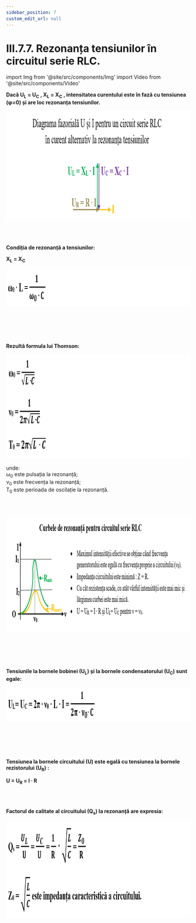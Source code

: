 ```yaml
---
sidebar_position: 7
custom_edit_url: null
---
```


# III.7.7. Rezonanța tensiunilor în circuitul serie RLC.




import Img from '@site/src/components/Img'
import Video from '@site/src/components/Video'






<div class="alert alert--primary" role="alert">

**Dacă U<sub>L</sub> = U<sub>C</sub> , X<sub>L</sub> = X<sub>C</sub> , intensitatea curentului este în fază cu tensiunea (φ=0) și are loc rezonanța tensiunilor.**




<Img className="img-responsive4" src="fizica/clasa10/capitolul3/III-7-7-rezonanta-tensiunilor-in-circuitul-serie-rlc-poza1-diagrama-fazoriala-u-si-i-pentru-un-circuit-serie-RLC-in-curent-alternativ.png" width="1000" height="299" lazy={false} />




</div>




<br></br>



<div class="alert alert--primary" role="alert">

**Condiția de rezonanță a tensiunilor:**

**X<sub>L</sub> = X<sub>C</sub>** 




<Img className="img-responsive4" src="fizica/clasa10/capitolul3/III-7-7-rezonanta-tensiunilor-in-circuitul-serie-rlc-poza2-conditia-de-rezonanta-a-tensiunilor.png" width="1000" height="103" lazy={false} />

<br></br>
<br></br>

**Rezultă formula lui Thomson:**


<Img className="img-responsive4" src="fizica/clasa10/capitolul3/III-7-7-rezonanta-tensiunilor-in-circuitul-serie-rlc-poza3-formula-lui-thomson.png" width="1000" height="284" lazy={false} />


unde:   
ω<sub>0</sub> este pulsația la rezonanță;    
ν<sub>0</sub> este frecvența la rezonanță;    
T<sub>0</sub> este perioada de oscilație la rezonanță.




</div>

<br></br>



<div class="alert alert--primary" role="alert">



<Img className="img-responsive4" src="fizica/clasa10/capitolul3/III-7-7-rezonanta-tensiunilor-in-circuitul-serie-rlc-poza4-curbele-de-rezonanta-pentru-circuitul-serie-rlc.png" width="1000" height="313" />

<br></br>
<br></br>

**Tensiunile la bornele bobinei (U<sub>L</sub>) și la bornele condensatorului (U<sub>C</sub>) sunt egale:**


<Img className="img-responsive4" src="fizica/clasa10/capitolul3/III-7-7-rezonanta-tensiunilor-in-circuitul-serie-rlc-poza5-tensiunile-la-bornele-bobinei-si-condensatorului-sunt-egale.png" width="1000" height="95" />

<br></br>
<br></br>

**Tensiunea la bornele circuitului (U) este egală cu tensiunea la bornele rezistorului (U<sub>R</sub>) :**   

**U = U<sub>R</sub> = I ∙ R**

<br></br>

**Factorul de calitate al circuitului (Q<sub>s</sub>) la rezonanță are expresia:**


<Img className="img-responsive4" src="fizica/clasa10/capitolul3/III-7-7-rezonanta-tensiunilor-in-circuitul-serie-rlc-poza6-factorul-de-calitate-al-circuitului-la-rezonanta.png" width="1000" height="265" />





</div>


